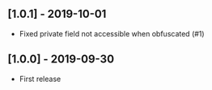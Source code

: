 ## [1.0.1] - 2019-10-01

- Fixed private field not accessible when obfuscated (#1)

## [1.0.0] - 2019-09-30

- First release
